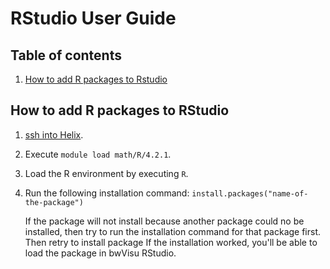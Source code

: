 # RStudio User Guide

## Table of contents
1) [How to add R packages to Rstudio](#how-to-add-r-packages-to-rstudio)


## How to add R packages to RStudio
1) [ssh into Helix](https://wiki.bwhpc.de/e/Helix/Login).
2) Execute `module load math/R/4.2.1`.
3) Load the R environment by executing `R`.
4) Run the following installation command: `install.packages("name-of-the-package")`
   
   If the package will not install because another package could no be installed, then try to run the installation command for that package first. Then retry to install package
   If the installation worked, you'll be able to load the package in bwVisu RStudio.
 
